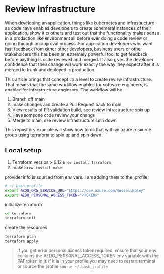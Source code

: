 # Review Infrastructure

When developing an application, things like kubernetes and infrastructure as code
have enabled developers to create ephemeral instances of their application,
show it to others and test out that the functionality makes sense in a production like environment
all before ever doing a code review or going through an approval process. For application
developers who want fast feedback from either other developers, business users or
other stakeholders this has been an extremely powerful tool to get feedback before
anything is code reviewed and merged. It also gives the developer confidence that
their change will work exactly the way they expect after it is merged to trunk and
deployed in production.

This article brings that concept up a level to create review infrastructure. That means that the same
workflow enabled for software engineers, is enabled for infrastructure engineers. The workflow will be

1. Branch off main
1. make changes and create a Pull Request back to main
1. View results of PR validation build, see review infrastructure spin up
1. Have someone code review your change
1. Merge to main, see review infrastructure spin down

This repository example will show how to do that with an azure resource group using
terraform to spin up and spin down. 

## Local setup

1. Terraform version > 0.12 `brew install terraform`
1. make `brew install make`


provider info is sourced from env vars.
I am adding them to the .profile

```bash
# ~/.bash_profile
export AZDO_ORG_SERVICE_URL="https://dev.azure.com/RussellBoley"
export AZDO_PERSONAL_ACCESS_TOKEN="<TOKEN>"
```

initialize terraform

```bash
cd terraform
terraform init
```

create the resources

```bash
terraform plan
terraform apply
```

> If you get error personal access token required, ensure that your env contains the AZDO_PERSONAL_ACCESS_TOKEN env variable with the PAT token in it.
> if it is in your profile you may need to restart terminal or source the profile
> `source ~/.bash_profile`
